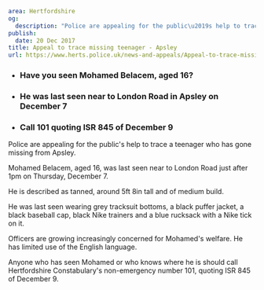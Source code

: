 ```yaml
area: Hertfordshire
og:
  description: "Police are appealing for the public\u2019s help to trace a teenager who has gone missing from Apsley."
publish:
  date: 20 Dec 2017
title: Appeal to trace missing teenager - Apsley
url: https://www.herts.police.uk/news-and-appeals/Appeal-to-trace-missing-teenager-Apsley
```

* ### Have you seen Mohamed Belacem, aged 16?

 * ### He was last seen near to London Road in Apsley on December 7

 * ### Call 101 quoting ISR 845 of December 9

Police are appealing for the public's help to trace a teenager who has gone missing from Apsley.

Mohamed Belacem, aged 16, was last seen near to London Road just after 1pm on Thursday, December 7.

He is described as tanned, around 5ft 8in tall and of medium build.

He was last seen wearing grey tracksuit bottoms, a black puffer jacket, a black baseball cap, black Nike trainers and a blue rucksack with a Nike tick on it.

Officers are growing increasingly concerned for Mohamed's welfare. He has limited use of the English language.

Anyone who has seen Mohamed or who knows where he is should call Hertfordshire Constabulary's non-emergency number 101, quoting ISR 845 of December 9.
